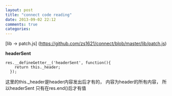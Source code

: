 ```yaml
---
layout: post
title: "connect code reading"
date: 2013-09-02 22:12
comments: true
categories: 
---
```


[lib -> patch.js] (https://github.com/zs1621/connect/blob/master/lib/patch.js)

**headerSent**

```
res.__defineGetter__('headerSent', function(){
    return this._header;
  });
```

这里的this._header是header内容发出后才有的， 内容为header的所有内容， 所以headerSent 只有在res.end()后才有值


